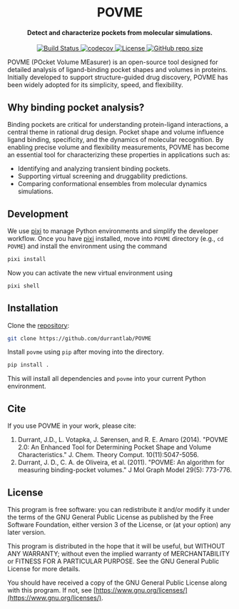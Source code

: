 <h1 align="center">POVME</h1>

<h4 align="center">Detect and characterize pockets from molecular simulations.</h4>

<p align="center">
    <a href="https://github.com/durrantlab/POVME/actions/workflows/tests.yml">
        <img src="https://github.com/durrantlab/POVME/actions/workflows/tests.yml/badge.svg" alt="Build Status ">
    </a>
    <a href="https://codecov.io/gh/durrantlab/POVME">
        <img src="https://codecov.io/gh/durrantlab/POVME/branch/main/graph/badge.svg" alt="codecov">
    </a>
    <a href="https://github.com/durrantlab/POVME/blob/main/LICENSE.md" target="_blank">
        <img src="https://img.shields.io/github/license/durrantlab/POVME" alt="License">
    </a>
    <a href="https://github.com/durrantlab/POVME/" target="_blank">
        <img src="https://img.shields.io/github/repo-size/durrantlab/POVME" alt="GitHub repo size">
    </a>
</p>

POVME (POcket Volume MEasurer) is an open-source tool designed for detailed analysis of ligand-binding pocket shapes and volumes in proteins.
Initially developed to support structure-guided drug discovery, POVME has been widely adopted for its simplicity, speed, and flexibility.

## Why binding pocket analysis?

Binding pockets are critical for understanding protein-ligand interactions, a central theme in rational drug design.
Pocket shape and volume influence ligand binding, specificity, and the dynamics of molecular recognition.
By enabling precise volume and flexibility measurements, POVME has become an essential tool for characterizing these properties in applications such as:

-   Identifying and analyzing transient binding pockets.
-   Supporting virtual screening and druggability predictions.
-   Comparing conformational ensembles from molecular dynamics simulations.

## Development

We use [pixi](https://pixi.sh/latest/) to manage Python environments and simplify the developer workflow.
Once you have [pixi](https://pixi.sh/latest/) installed, move into `POVME` directory (e.g., `cd POVME`) and install the  environment using the command

```bash
pixi install
```

Now you can activate the new virtual environment using

```sh
pixi shell
```

## Installation

Clone the [repository](https://github.com/durrantlab/POVME):

```bash
git clone https://github.com/durrantlab/POVME
```

Install `povme` using `pip` after moving into the directory.

```sh
pip install .
```

This will install all dependencies and `povme` into your current Python environment.

## Cite

If you use POVME in your work, please cite:

1.  Durrant, J.D., L. Votapka, J. Sørensen, and R. E. Amaro (2014). "POVME 2.0: An Enhanced Tool for Determining Pocket Shape and Volume Characteristics." J. Chem. Theory Comput. 10(11):5047-5056.
2.  Durrant, J. D., C. A. de Oliveira, et al. (2011). "POVME: An algorithm for measuring binding-pocket volumes." J Mol Graph Model 29(5): 773-776.

## License

This program is free software: you can redistribute it and/or modify it under the terms of the GNU General Public License as published by the Free Software Foundation, either version 3 of the License, or (at your option) any later version.

This program is distributed in the hope that it will be useful, but WITHOUT ANY WARRANTY; without even the implied warranty of MERCHANTABILITY or FITNESS
FOR A PARTICULAR PURPOSE.
See the GNU General Public License for more details.

You should have received a copy of the GNU General Public License along with this program.
If not, see [https://www.gnu.org/licenses/](https://www.gnu.org/licenses/).
